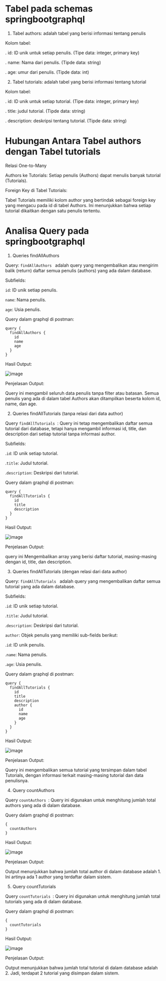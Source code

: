 # Tabel pada schemas springbootgraphql

1. Tabel authors: adalah tabel yang berisi informasi tentang penulis

Kolom tabel: 

. id: ID unik untuk setiap penulis. (Tipe data: integer, primary key)

. name: Nama dari penulis. (Tipde data: string)

. age: umur dari penulis. (Tipde data: int)

2. Tabel tutorials:  adalah tabel yang berisi informasi tentang tutorial

Kolom tabel: 

. id: ID unik untuk setiap tutorial. (Tipe data: integer, primary key)

. title: judul tutorial. (Tipde data: string)

. description: deskripsi tentang tutorial. (Tipde data: string)

# Hubungan Antara Tabel authors dengan Tabel tutorials

Relasi One-to-Many

Authors ke Tutorials: Setiap penulis (Authors) dapat menulis banyak tutorial (Tutorials).

Foreign Key di Tabel Tutorials: 

Tabel Tutorials memiliki kolom author yang bertindak sebagai foreign key yang mengacu pada id di tabel Authors. Ini menunjukkan bahwa setiap tutorial dikaitkan dengan satu penulis tertentu.

# Analisa Query pada springbootgraphql

1. Queries findAllAuthors

Query: `findAllAuthors ` adalah query yang mengembalikan atau mengirim balik (return) daftar semua penulis (authors) yang ada dalam database.

Subfields:

`id`: ID unik setiap penulis.

`name`: Nama penulis.

`age`: Usia penulis.

Query dalam graphql di postman:

```
query {
  findAllAuthors {
    id
    name
    age
  }
}

```
Hasil Output:

![image](https://github.com/user-attachments/assets/416acc3b-dc9d-419c-a67c-0c07c16ad4aa)

Penjelasan Output:

Query ini mengambil seluruh data penulis tanpa filter atau batasan. Semua penulis yang ada di dalam tabel Authors akan ditampilkan beserta kolom id, name, dan age.

2. Queries findAllTutorials (tanpa relasi dari data author)

Query `findAllTutorials `: Query ini tetap mengembalikan daftar semua tutorial dari database, tetapi hanya mengambil informasi id, title, dan description dari setiap tutorial tanpa informasi author.

Subfields:

.`id`: ID unik setiap tutorial.

.`title`: Judul tutorial.

.`description`: Deskripsi dari tutorial.

Query dalam graphql di postman:

```
query {
  findAllTutorials {
    id
    title
    description
  }
}
```
Hasil Output:

![image](https://github.com/user-attachments/assets/1fa15fed-3dba-4f1a-a0b0-76b3899faa73)

Penjelasan Output:

query ini Mengembalikan array yang berisi daftar tutorial, masing-masing dengan id, title, dan description.

3. Queries findAllTutorials (dengan relasi dari data author)

Query: `findAllTutorials ` adalah query yang mengembalikan daftar semua tutorial yang ada dalam database.

Subfields:

.`id`: ID unik setiap tutorial.

.`title`: Judul tutorial.

.`description`: Deskripsi dari tutorial.

`author`: Objek penulis yang memiliki sub-fields berikut:

.`id`: ID unik penulis.

.`name`: Nama penulis.

.`age`: Usia penulis.

Query dalam graphql di postman:

```
query {
  findAllTutorials {
    id
    title
    description
    author {
      id
      name
      age
    }
  }
}
```
Hasil Output:

![image](https://github.com/user-attachments/assets/cf429e2b-da43-4878-91e4-721766acf91b)

Penjelasan Output:

Query ini mengembalikan semua tutorial yang tersimpan dalam tabel Tutorials, dengan informasi terkait masing-masing tutorial dan data penulisnya.

4. Query countAuthors 

Query `countAuthors `: Query ini digunakan untuk menghitung jumlah total authors yang ada di dalam database.

Query dalam graphql di postman:

```
{
  countAuthors
}
```
Hasil Output:

![image](https://github.com/user-attachments/assets/0ccdc6d9-31e8-4fb7-ad37-816c39ca0992)

Penjelasan Output:

Output menunjukkan bahwa jumlah total author di dalam database adalah 1. Ini artinya ada 1 author yang terdaftar dalam sistem.

5. Query countTutorials

Query `countTutorials `: Query ini digunakan untuk menghitung jumlah total tutorials yang ada di dalam database.

Query dalam graphql di postman:

```
{
  countTutorials
}
```
Hasil Output:

![image](https://github.com/user-attachments/assets/c49106d8-bcdb-40c3-9f1e-b4ea4f2e4cff)

Penjelasan Output:

Output menunjukkan bahwa jumlah total tutorial di dalam database adalah 2. Jadi, terdapat 2 tutorial yang disimpan dalam sistem.
